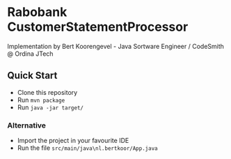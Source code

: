# Rabobank CustomerStatementProcessor

Implementation by Bert Koorengevel - Java Sortware Engineer / CodeSmith @ Ordina JTech

## Quick Start

 * Clone this repository
 * Run `mvn package`
 * Run `java -jar target/`
 
### Alternative
 * Import the project in your favourite IDE
 * Run the file `src/main/java\nl.bertkoor/App.java`
 
